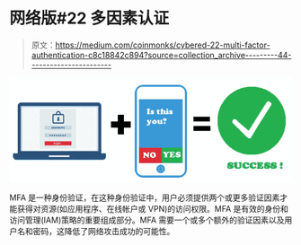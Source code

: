 # 网络版#22 多因素认证

> 原文：<https://medium.com/coinmonks/cybered-22-multi-factor-authentication-c8c18842c894?source=collection_archive---------44----------------------->

![](img/445a285aeeeacad3aeb7d18f5363d0e1.png)

MFA 是一种身份验证，在这种身份验证中，用户必须提供两个或更多验证因素才能获得对资源(如应用程序、在线帐户或 VPN)的访问权限。MFA 是有效的身份和访问管理(IAM)策略的重要组成部分。MFA 需要一个或多个额外的验证因素以及用户名和密码，这降低了网络攻击成功的可能性。